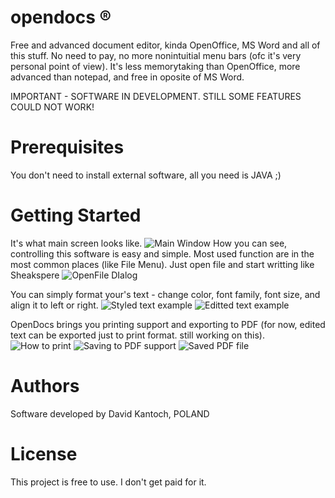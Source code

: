 # opendocs ®
Free and advanced document editor, kinda OpenOffice, MS Word and all of this stuff. No need to pay, no more nonintuitial menu bars (ofc it's very personal point of view). It's less memorytaking than OpenOffice, more advanced than notepad, and free in oposite of MS Word.

IMPORTANT - SOFTWARE IN DEVELOPMENT. STILL SOME FEATURES COULD NOT WORK!

# Prerequisites
You don't need to install external software, all you need is JAVA ;)

# Getting Started
It's what main screen looks like.
![Main Window](https://raw.githubusercontent.com/longdavid2k17/opendocs/master/Screenshots/mainWindows.PNG)
How you can see, controlling this software is easy and simple. Most used function are in the most common places (like File Menu).
Just open file and start writting like Sheakspere
![OpenFile DIalog](https://raw.githubusercontent.com/longdavid2k17/opendocs/master/Screenshots/openDialog.PNG)

You can simply format your's text - change color, font family, font size, and align it to left or right.
![Styled text example](https://raw.githubusercontent.com/longdavid2k17/opendocs/master/Screenshots/styledText.PNG)
![Editted text example](https://raw.githubusercontent.com/longdavid2k17/opendocs/master/Screenshots/edditedText.PNG)

OpenDocs brings you printing support and exporting to PDF (for now, edited text can be exported just to print format. still working on this).
![How to print](https://raw.githubusercontent.com/longdavid2k17/opendocs/master/Screenshots/printingOption.PNG)
![Saving to PDF support](https://raw.githubusercontent.com/longdavid2k17/opendocs/master/Screenshots/savingAsPDF.PNG)
![Saved PDF file](https://raw.githubusercontent.com/longdavid2k17/opendocs/master/Screenshots/savedPDF.PNG)

# Authors
Software developed by David Kantoch, POLAND

# License
This project is free to use. I don't get paid for it.

